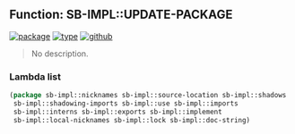 ## Function: SB-IMPL::UPDATE-PACKAGE
[![package](https://img.shields.io/badge/Package-SB--IMPL-5f9ea0.svg?style=social&colorA=999999)](../) [![type](https://img.shields.io/badge/Type-Function-5f9ea0.svg?style=social&colorA=999999)](../#function) [![github](https://img.shields.io/badge/GitHub-View_the_source-5f9ea0.svg?style=social&colorA=999999&logo=github)](https://github.com/sbcl/sbcl/blob/master/src/code/defpackage.lisp/) 

> No description.

### Lambda list
```cl
(package sb-impl::nicknames sb-impl::source-location sb-impl::shadows
 sb-impl::shadowing-imports sb-impl::use sb-impl::imports
 sb-impl::interns sb-impl::exports sb-impl::implement
 sb-impl::local-nicknames sb-impl::lock sb-impl::doc-string)
```
